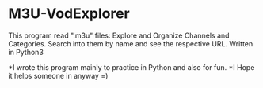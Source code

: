 # M3U-VodExplorer
This program read ".m3u" files: Explore and Organize Channels and Categories. Search into them by name and see the respective URL. 
Written in Python3






*I wrote this program mainly to practice in Python and also for fun.
*I Hope it helps someone in anyway =)
